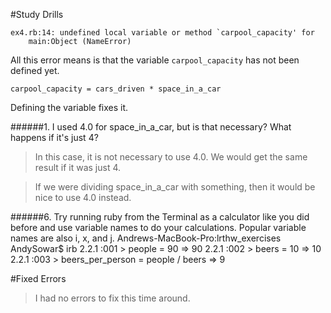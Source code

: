 #Study Drills    
    
    ex4.rb:14: undefined local variable or method `carpool_capacity' for
        main:Object (NameError)
All this error means is that the variable `carpool_capacity`
has not been defined yet.

    carpool_capacity = cars_driven * space_in_a_car

Defining the variable fixes it.

######1. I used 4.0 for space_in_a_car, but is that necessary? What happens if it's just 4?

>In this case, it is not necessary to use 4.0. We would get the same result if it was just 4.

>If we were dividing space_in_a_car with something, then it would be nice to use 4.0 instead.


######6. Try running ruby from the Terminal as a calculator like you did before and use variable names to do your calculations. Popular variable names are also i, x, and j.
    Andrews-MacBook-Pro:lrthw_exercises AndySowar$ irb
    2.2.1 :001 > people = 90
     => 90
    2.2.1 :002 > beers = 10
     => 10
    2.2.1 :003 > beers_per_person = people / beers
     => 9
     
#Fixed Errors

>I had no errors to fix this time around.

